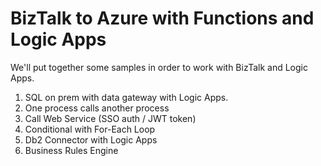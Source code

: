# BizTalk to Azure with Functions and Logic Apps

We'll put together some samples in order to work with BizTalk and Logic Apps.

1.  SQL on prem with data gateway with Logic Apps.
1.  One process calls another process
1.  Call Web Service (SSO auth / JWT token)
1.  Conditional with For-Each Loop
1.  Db2 Connector with Logic Apps
1.  Business Rules Engine


